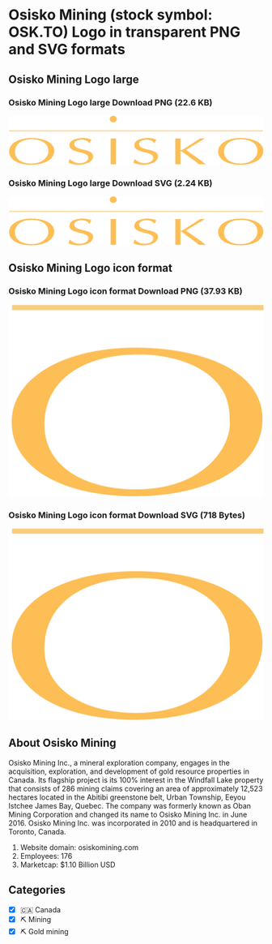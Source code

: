 # Osisko Mining (stock symbol: OSK.TO) Logo in transparent PNG and SVG formats

## Osisko Mining Logo large

### Osisko Mining Logo large Download PNG (22.6 KB)

![Osisko Mining Logo large Download PNG (22.6 KB)](/img/orig/OSK.TO_BIG-e8e76f4f.png)

### Osisko Mining Logo large Download SVG (2.24 KB)

![Osisko Mining Logo large Download SVG (2.24 KB)](/img/orig/OSK.TO_BIG-4984d15a.svg)

## Osisko Mining Logo icon format

### Osisko Mining Logo icon format Download PNG (37.93 KB)

![Osisko Mining Logo icon format Download PNG (37.93 KB)](/img/orig/OSK.TO-d68092f5.png)

### Osisko Mining Logo icon format Download SVG (718 Bytes)

![Osisko Mining Logo icon format Download SVG (718 Bytes)](/img/orig/OSK.TO-7bf45957.svg)

## About Osisko Mining

Osisko Mining Inc., a mineral exploration company, engages in the acquisition, exploration, and development of gold resource properties in Canada. Its flagship project is its 100% interest in the Windfall Lake property that consists of 286 mining claims covering an area of approximately 12,523 hectares located in the Abitibi greenstone belt, Urban Township, Eeyou Istchee James Bay, Quebec. The company was formerly known as Oban Mining Corporation and changed its name to Osisko Mining Inc. in June 2016. Osisko Mining Inc. was incorporated in 2010 and is headquartered in Toronto, Canada.

1. Website domain: osiskomining.com
2. Employees: 176
3. Marketcap: $1.10 Billion USD


## Categories
- [x] 🇨🇦 Canada
- [x] ⛏️ Mining
- [x] ⛏️ Gold mining
